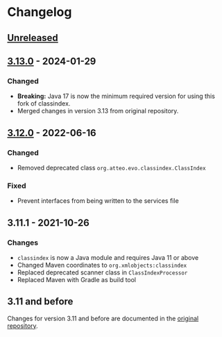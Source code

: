 # Changelog

## [Unreleased]

## [3.13.0] - 2024-01-29
### Changed
- **Breaking:** Java 17 is now the minimum required version for using this fork of classindex.
- Merged changes in version 3.13 from original repository.

## [3.12.0] - 2022-06-16
### Changed
- Removed deprecated class `org.atteo.evo.classindex.ClassIndex`

### Fixed
- Prevent interfaces from being written to the services file

## 3.11.1 - 2021-10-26
### Changes
- `classindex` is now a Java module and requires Java 11 or above
- Changed Maven coordinates to `org.xmlobjects:classindex`
- Replaced deprecated scanner class in `ClassIndexProcessor`
- Replaced Maven with Gradle as build tool

## 3.11 and before
Changes for version 3.11 and before are documented in the [original repository](https://github.com/atteo/classindex/blob/master/CHANGES.md).

[Unreleased]: https://github.com/xmlobjects/classindex/compare/v3.13.0..HEAD
[3.13.0]: https://github.com/xmlobjects/classindex/releases/tag/v3.13.0
[3.12.0]: https://github.com/xmlobjects/classindex/releases/tag/v3.12.0